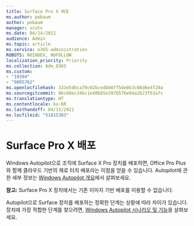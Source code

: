 ```yaml
---
title: Surface Pro X 배포
ms.author: pebaum
author: pebaum
manager: scotv
ms.date: 04/14/2021
audience: Admin
ms.topic: article
ms.service: o365-administration
ROBOTS: NOINDEX, NOFOLLOW
localization_priority: Priority
ms.collection: Adm_O365
ms.custom:
- "10394"
- "9005762"
ms.openlocfilehash: 333e5dbca70c02bcedbb07f5de0b3c08d6e4f20a
ms.sourcegitcommit: 8bc60ec34bc1e40685e3976576e04a2623f63a7c
ms.translationtype: HT
ms.contentlocale: ko-KR
ms.lasthandoff: 04/15/2021
ms.locfileid: "51815383"
---
```

# <a name="deploy-surface-pro-x"></a>Surface Pro X 배포

Windows Autopilot으로 조직에 Surface X Pro 장치를 배포하면, Office Pro Plus와 함께 클라우드 기반의 제로 터치 배포라는 이점을 얻을 수 있습니다. Autopilot에 관한 세부 정보는 [Windows Autopilot 개요](https://docs.microsoft.com/mem/autopilot/windows-autopilot)에서 살펴보세요.

**참고:** Surface Pro X 장치에서는 기존 이미지 기반 배포를 이용할 수 없습니다.

Autopilot으로 Surface 장치를 배포하는 정확한 단계는 상황에 따라 차이가 있습니다. 장치에 가장 적합한 단계를 찾으려면, [Windows Autopilot 시나리오 및 기능](https://docs.microsoft.com/mem/autopilot/windows-autopilot-scenarios)을 살펴보세요.


